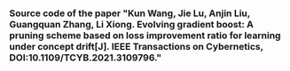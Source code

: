 ### Source code of the paper "Kun Wang, Jie Lu, Anjin Liu, Guangquan Zhang, Li Xiong. Evolving gradient boost: A pruning scheme based on loss improvement ratio for learning under concept drift[J]. IEEE Transactions on Cybernetics, DOI:10.1109/TCYB.2021.3109796."
